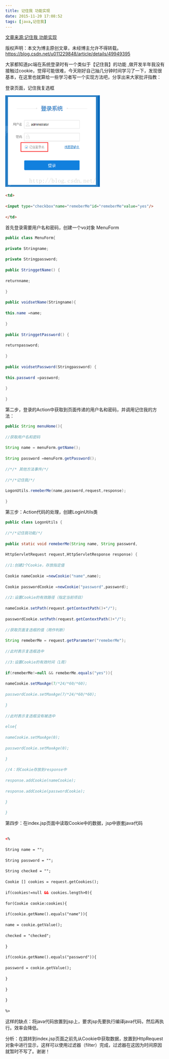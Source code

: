 ```yaml
---
title: 记住我 功能实现
date: 2015-11-20 17:08:52
tags: [java,记住我]
---
```

[文章来源:记住我 功能实现](http://blog.csdn.net/u011229848/article/details/49949395)


版权声明：本文为博主原创文章，未经博主允许不得转载。 https://blog.csdn.net/u011229848/article/details/49949395

大家都知道pc端在系统登录时有一个类似于【记住我】的功能 ,做开发半年我没有接触过cookie，觉得可能很难，今天刚好自己抽几分钟时间学习了一下，发现很基本，在这里也就算给一些学习者写一个实现方法吧，分享出来大家批评指教：

登录页面，记住我复选框

![](记住我%20功能实现/20151120182257897.png)
```html
<td>

<input type="checkbox"name="remeberMe"id="remeberMe"value="yes"/>

</td>
```
<!--more-->
首先登录需要用户名和密码，创建一个vo对象 MenuForm
```java
public class MenuForm{

private Stringname;

private Stringpassword;

public StringgetName() {

returnname;

}

public voidsetName(Stringname){

this.name =name;

}

public StringgetPassword() {

returnpassword;

}

public voidsetPassword(Stringpassword) {

this.password =password;

}

}
```
第二步，登录的Action中获取到页面传递的用户名和密码，并调用记住我的方法：
```java
public String menuHome(){

//获取用户名和密码

String name = menuForm.getName();

String password =menuForm.getPassword();

//*/* 其他方法事件/*/

//*/*记住我/*/

LogonUtils.remeberMe(name,password,request,response);

}
```
第三步：Action代码的处理，创建LoginUtils类
```java
public class LogonUtils {

//*/*记住我功能/*/

public static void remeberMe(String name, String password,

HttpServletRequest request,HttpServletResponse response) {

//1:创建2个Cookie，存放指定值

Cookie nameCookie =newCookie("name",name);

Cookie passwordCookie =newCookie("password",password);

//2:设置Cookie的有效路径（指定当前项目）

nameCookie.setPath(request.getContextPath()+"/");

passwordCookie.setPath(request.getContextPath()+"/");

//获取页面复选框的值（用作判断）

String remeberMe = request.getParameter("remeberMe");

//此时表示复选框选中

//3:设置Cookie的有效时间（1周）

if(remeberMe!=null && remeberMe.equals("yes")){

nameCookie.setMaxAge(7/*24/*60/*60);

passwordCookie.setMaxAge(7/*24/*60/*60);

}

//此时表示复选框没有被选中

else{

nameCookie.setMaxAge(0);

passwordCookie.setMaxAge(0);

}

//4：将Cookie存放到response中

response.addCookie(nameCookie);

response.addCookie(passwordCookie);

}

}
```
第四步：在index.jsp页面中读取Cookie中的数据，jsp中嵌套java代码
```html

<%

String name = "";

String password = "";

String checked = "";

Cookie [] cookies = request.getCookies();

if(cookies!=null && cookies.length>0){

for(Cookie cookie:cookies){

if(cookie.getName().equals("name")){

name = cookie.getValue();

checked = "checked";

}

if(cookie.getName().equals("password")){

password = cookie.getValue();

}

}

}

%>

```
这样的缺点：将java代码放置到jsp上，要求jsp先要执行编译java代码，然后再执行。效率会降低。

分析：在跳转到index.jsp页面之前先从Cookie中获取数据，放置到HttpRequest对象中进行显示，这样可以使用过滤器（filter）完成，过滤器在这因为时间原因就暂时不写了。谢谢！